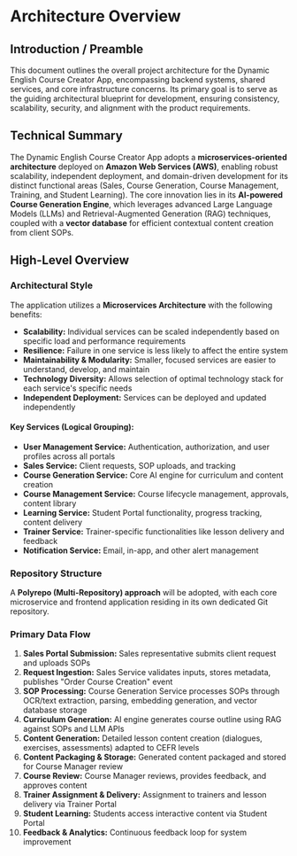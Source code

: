 # Architecture Overview

## Introduction / Preamble

This document outlines the overall project architecture for the Dynamic English Course Creator App, encompassing backend systems, shared services, and core infrastructure concerns. Its primary goal is to serve as the guiding architectural blueprint for development, ensuring consistency, scalability, security, and alignment with the product requirements.

## Technical Summary

The Dynamic English Course Creator App adopts a **microservices-oriented architecture** deployed on **Amazon Web Services (AWS)**, enabling robust scalability, independent deployment, and domain-driven development for its distinct functional areas (Sales, Course Generation, Course Management, Training, and Student Learning). The core innovation lies in its **AI-powered Course Generation Engine**, which leverages advanced Large Language Models (LLMs) and Retrieval-Augmented Generation (RAG) techniques, coupled with a **vector database** for efficient contextual content creation from client SOPs.

## High-Level Overview

### Architectural Style

The application utilizes a **Microservices Architecture** with the following benefits:

- **Scalability:** Individual services can be scaled independently based on specific load and performance requirements
- **Resilience:** Failure in one service is less likely to affect the entire system
- **Maintainability & Modularity:** Smaller, focused services are easier to understand, develop, and maintain
- **Technology Diversity:** Allows selection of optimal technology stack for each service's specific needs
- **Independent Deployment:** Services can be deployed and updated independently

#### Key Services (Logical Grouping):

- **User Management Service:** Authentication, authorization, and user profiles across all portals
- **Sales Service:** Client requests, SOP uploads, and tracking
- **Course Generation Service:** Core AI engine for curriculum and content creation
- **Course Management Service:** Course lifecycle management, approvals, content library
- **Learning Service:** Student Portal functionality, progress tracking, content delivery
- **Trainer Service:** Trainer-specific functionalities like lesson delivery and feedback
- **Notification Service:** Email, in-app, and other alert management

### Repository Structure

A **Polyrepo (Multi-Repository) approach** will be adopted, with each core microservice and frontend application residing in its own dedicated Git repository.

### Primary Data Flow

1. **Sales Portal Submission:** Sales representative submits client request and uploads SOPs
2. **Request Ingestion:** Sales Service validates inputs, stores metadata, publishes "Order Course Creation" event
3. **SOP Processing:** Course Generation Service processes SOPs through OCR/text extraction, parsing, embedding generation, and vector database storage
4. **Curriculum Generation:** AI engine generates course outline using RAG against SOPs and LLM APIs
5. **Content Generation:** Detailed lesson content creation (dialogues, exercises, assessments) adapted to CEFR levels
6. **Content Packaging & Storage:** Generated content packaged and stored for Course Manager review
7. **Course Review:** Course Manager reviews, provides feedback, and approves content
8. **Trainer Assignment & Delivery:** Assignment to trainers and lesson delivery via Trainer Portal
9. **Student Learning:** Students access interactive content via Student Portal
10. **Feedback & Analytics:** Continuous feedback loop for system improvement